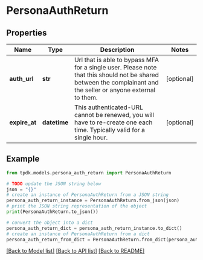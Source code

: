 # PersonaAuthReturn



## Properties

Name | Type | Description | Notes
------------ | ------------- | ------------- | -------------
**auth_url** | **str** | Url that is able to bypass MFA for a single user. Please note that this should not be shared between the complainant and the seller or anyone external to them. | [optional] 
**expire_at** | **datetime** | This authenticated-URL cannot be renewed, you will have to re-create one each time. Typically valid for a single hour. | [optional] 

## Example

```python
from tpdk.models.persona_auth_return import PersonaAuthReturn

# TODO update the JSON string below
json = "{}"
# create an instance of PersonaAuthReturn from a JSON string
persona_auth_return_instance = PersonaAuthReturn.from_json(json)
# print the JSON string representation of the object
print(PersonaAuthReturn.to_json())

# convert the object into a dict
persona_auth_return_dict = persona_auth_return_instance.to_dict()
# create an instance of PersonaAuthReturn from a dict
persona_auth_return_from_dict = PersonaAuthReturn.from_dict(persona_auth_return_dict)
```
[[Back to Model list]](../README.md#documentation-for-models) [[Back to API list]](../README.md#documentation-for-api-endpoints) [[Back to README]](../README.md)


